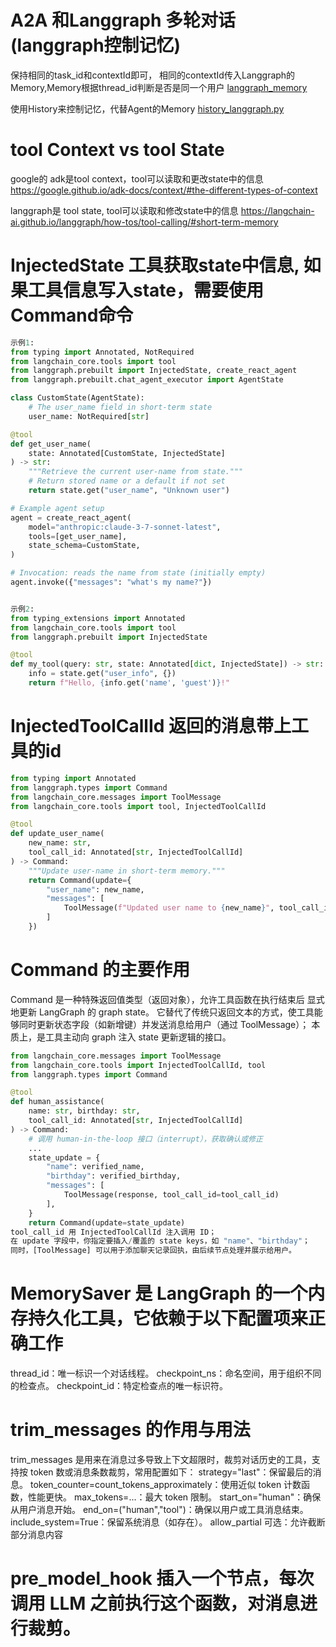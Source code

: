 # A2A 和Langgraph 多轮对话(langgraph控制记忆)
保持相同的task_id和contextId即可， 相同的contextId传入Langgraph的Memory,Memory根据thread_id判断是否是同一个用户
[langgraph_memory](..%2Fexample%2Flanggraph_memory)

使用History来控制记忆，代替Agent的Memory
[history_langgraph.py](..%2Fexample%2Fhistory_langgraph.py)

# tool Context vs tool State
google的 adk是tool context，tool可以读取和更改state中的信息
https://google.github.io/adk-docs/context/#the-different-types-of-context

langgraph是 tool state, tool可以读取和修改state中的信息
https://langchain-ai.github.io/langgraph/how-tos/tool-calling/#short-term-memory

# InjectedState 工具获取state中信息, 如果工具信息写入state，需要使用Command命令
```python
示例1:
from typing import Annotated, NotRequired
from langchain_core.tools import tool
from langgraph.prebuilt import InjectedState, create_react_agent
from langgraph.prebuilt.chat_agent_executor import AgentState

class CustomState(AgentState):
    # The user_name field in short-term state
    user_name: NotRequired[str]

@tool
def get_user_name(
    state: Annotated[CustomState, InjectedState]
) -> str:
    """Retrieve the current user-name from state."""
    # Return stored name or a default if not set
    return state.get("user_name", "Unknown user")

# Example agent setup
agent = create_react_agent(
    model="anthropic:claude-3-7-sonnet-latest",
    tools=[get_user_name],
    state_schema=CustomState,
)

# Invocation: reads the name from state (initially empty)
agent.invoke({"messages": "what's my name?"})


示例2:
from typing_extensions import Annotated
from langchain_core.tools import tool
from langgraph.prebuilt import InjectedState

@tool
def my_tool(query: str, state: Annotated[dict, InjectedState]) -> str:
    info = state.get("user_info", {})
    return f"Hello, {info.get('name', 'guest')}!"

```

# InjectedToolCallId 返回的消息带上工具的id
```python
from typing import Annotated
from langgraph.types import Command
from langchain_core.messages import ToolMessage
from langchain_core.tools import tool, InjectedToolCallId

@tool
def update_user_name(
    new_name: str,
    tool_call_id: Annotated[str, InjectedToolCallId]
) -> Command:
    """Update user-name in short-term memory."""
    return Command(update={
        "user_name": new_name,
        "messages": [
            ToolMessage(f"Updated user name to {new_name}", tool_call_id=tool_call_id)
        ]
    })
```

# Command 的主要作用
Command 是一种特殊返回值类型（返回对象），允许工具函数在执行结束后 显式地更新 LangGraph 的 graph state。
它替代了传统只返回文本的方式，使工具能够同时更新状态字段（如新增键）并发送消息给用户（通过 ToolMessage）；
本质上，是工具主动向 graph 注入 state 更新逻辑的接口。
```python
from langchain_core.messages import ToolMessage
from langchain_core.tools import InjectedToolCallId, tool
from langgraph.types import Command

@tool
def human_assistance(
    name: str, birthday: str,
    tool_call_id: Annotated[str, InjectedToolCallId]
) -> Command:
    # 调用 human-in-the‑loop 接口（interrupt），获取确认或修正
    ...  
    state_update = {
        "name": verified_name,
        "birthday": verified_birthday,
        "messages": [
            ToolMessage(response, tool_call_id=tool_call_id)
        ],
    }
    return Command(update=state_update)
tool_call_id 用 InjectedToolCallId 注入调用 ID；
在 update 字段中，你指定要插入/覆盖的 state keys，如 "name"、"birthday"；
同时，[ToolMessage] 可以用于添加聊天记录回执，由后续节点处理并展示给用户。
```


# MemorySaver 是 LangGraph 的一个内存持久化工具，它依赖于以下配置项来正确工作
thread_id：唯一标识一个对话线程。
checkpoint_ns：命名空间，用于组织不同的检查点。
checkpoint_id：特定检查点的唯一标识符。


# trim_messages 的作用与用法
trim_messages 是用来在消息过多导致上下文超限时，裁剪对话历史的工具，支持按 token 数或消息条数裁剪，常用配置如下：
strategy="last"：保留最后的消息。
token_counter=count_tokens_approximately：使用近似 token 计数函数，性能更快。
max_tokens=...：最大 token 限制。
start_on="human"：确保从用户消息开始。
end_on=("human","tool")：确保以用户或工具消息结束。
include_system=True：保留系统消息（如存在）。
allow_partial 可选：允许截断部分消息内容

# pre_model_hook 插入一个节点，每次调用 LLM 之前执行这个函数，对消息进行裁剪。
